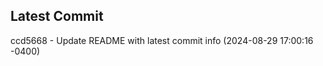 
## Latest Commit
ccd5668 - Update README with latest commit info (2024-08-29 17:00:16 -0400) <Yunxi-Zhou>
